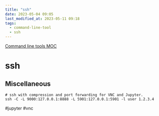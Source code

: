 ```yaml
---
title: "ssh"
date: 2023-05-04 09:05
last_modified_at: 2023-05-11 09:18
tags:
  - command-line-tool
  - ssh
---
```


[Command line tools MOC](Command%20line%20tools%20MOC.md)

# ssh

## Miscellaneous

```shell
# ssh with compression and port forwarding for VNC and Jupyter.
ssh -C -L 9000:127.0.0.1:8888 -L 5901:127.0.0.1:5901 -l user 1.2.3.4
```

#jupyter #vnc
